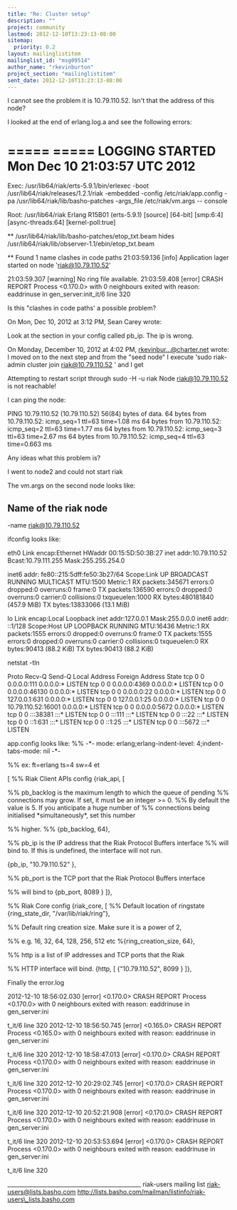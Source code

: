 ```yaml
---
title: "Re: Cluster setup"
description: ""
project: community
lastmod: 2012-12-10T13:23:13-08:00
sitemap:
  priority: 0.2
layout: mailinglistitem
mailinglist_id: "msg09514"
author_name: "rkevinburton"
project_section: "mailinglistitem"
sent_date: 2012-12-10T13:23:13-08:00
---
```





I cannot see the problem it is 10.79.110.52. Isn't that the address of 
this node?


I looked at the end of erlang.log.a and see the following errors:

=====
===== LOGGING STARTED Mon Dec 10 21:03:57 UTC 2012
=====

Exec: /usr/lib64/riak/erts-5.9.1/bin/erlexec -boot 
/usr/lib64/riak/releases/1.2.1/riak -embedded -config 
/etc/riak/app.config
 -pa /usr/lib64/riak/lib/basho-patches -args\_file 
/etc/riak/vm.args -- console


Root: /usr/lib64/riak
Erlang R15B01 (erts-5.9.1) [source] [64-bit] [smp:6:4] 
[async-threads:64] [kernel-poll:true]


\*\* /usr/lib64/riak/lib/basho-patches/etop\_txt.beam hides 
/usr/lib64/riak/lib/observer-1.1/ebin/etop\_txt.beam

\*\* Found 1 name clashes in code paths
21:03:59.136 [info] Application lager started on node 
'riak@10.79.110.52'

21:03:59.307 [warning] No ring file available.
21:03:59.408 [error] CRASH REPORT Process &lt;0.170.0&gt; with 0 neighbours 
exited with reason: eaddrinuse in gen\_server:init\_it/6 line 320


Is this "clashes in code paths' a possible problem?

On Mon, Dec 10, 2012 at 3:12 PM, Sean Carey wrote:

 Look at the section in your config called pb\_ip. The ip is wrong.

On Monday, December 10, 2012 at 4:02 PM, rkevinbur...@charter.net wrote:
I moved on to the next step and from the "seed node" I execute 'sudo 
riak-admin cluster join riak@10.79.110.52 
 ' and 
I get


Attempting to restart script through sudo -H -u riak
Node riak@10.79.110.52 
 is not 
reachable!


I can ping the node:

PING 10.79.110.52 (10.79.110.52) 56(84) bytes of data.
64 bytes from 10.79.110.52: icmp\_seq=1 ttl=63 time=1.08 ms
64 bytes from 10.79.110.52: icmp\_seq=2 ttl=63 time=1.77 ms
64 bytes from 10.79.110.52: icmp\_seq=3 ttl=63 time=2.67 ms
64 bytes from 10.79.110.52: icmp\_seq=4 ttl=63 time=0.663 ms

Any ideas what this problem is?

I went to node2 and could not start riak

The vm.args on the second node looks like:

## Name of the riak node
-name riak@10.79.110.52 



ifconfig looks like:

eth0 Link encap:Ethernet HWaddr 00:15:5D:50:3B:27
 inet addr:10.79.110.52 Bcast:10.79.111.255 
Mask:255.255.254.0

 inet6 addr: fe80::215:5dff:fe50:3b27/64 Scope:Link
 UP BROADCAST RUNNING MULTICAST MTU:1500 Metric:1
 RX packets:345671 errors:0 dropped:0 overruns:0 frame:0
 TX packets:136590 errors:0 dropped:0 overruns:0 carrier:0
 collisions:0 txqueuelen:1000
 RX bytes:480181840 (457.9 MiB) TX bytes:13833066 (13.1 MiB)

lo Link encap:Local Loopback
 inet addr:127.0.0.1 Mask:255.0.0.0
 inet6 addr: ::1/128 Scope:Host
 UP LOOPBACK RUNNING MTU:16436 Metric:1
 RX packets:1555 errors:0 dropped:0 overruns:0 frame:0
 TX packets:1555 errors:0 dropped:0 overruns:0 carrier:0
 collisions:0 txqueuelen:0
 RX bytes:90413 (88.2 KiB) TX bytes:90413 (88.2 KiB)

netstat -tln

Proto Recv-Q Send-Q Local Address Foreign Address 
State
tcp 0 0 0.0.0.0:111 0.0.0.0:\* 
LISTEN
tcp 0 0 0.0.0.0:4369 0.0.0.0:\* 
LISTEN
tcp 0 0 0.0.0.0:46130 0.0.0.0:\* 
LISTEN
tcp 0 0 0.0.0.0:22 0.0.0.0:\* 
LISTEN
tcp 0 0 127.0.0.1:631 0.0.0.0:\* 
LISTEN
tcp 0 0 127.0.0.1:25 0.0.0.0:\* 
LISTEN
tcp 0 0 10.79.110.52:16001 0.0.0.0:\* 
LISTEN
tcp 0 0 0.0.0.0:5672 0.0.0.0:\* 
LISTEN
tcp 0 0 :::38381 :::\* 
LISTEN
tcp 0 0 :::111 :::\* 
LISTEN
tcp 0 0 :::22 :::\* 
LISTEN
tcp 0 0 ::1:631 :::\* 
LISTEN
tcp 0 0 ::1:25 :::\* 
LISTEN
tcp 0 0 :::5672 :::\* 
LISTEN


app.config looks like:
%% -\*- mode: erlang;erlang-indent-level: 4;indent-tabs-mode: nil -\*-

%% ex: ft=erlang ts=4 sw=4 et

[
 %% Riak Client APIs config
 {riak\_api, [

 %% pb\_backlog is the maximum length to which the queue of 
pending
 %% connections may grow. If set, it must be an integer &gt;= 
0.
 %% By default the value is 5. If you anticipate a huge 
number of
 %% connections being initialised \*simultaneously\*, set this 
number

 %% higher.
 %% {pb\_backlog, 64},

 %% pb\_ip is the IP address that the Riak Protocol Buffers 
interface
 %% will bind to. If this is undefined, the interface will 
not run.

 {pb\_ip, "10.79.110.52" },

 %% pb\_port is the TCP port that the Riak Protocol Buffers 
interface

 %% will bind to
 {pb\_port, 8089 }
 ]},

 %% Riak Core config
 {riak\_core, [
 %% Default location of ringstate
 {ring\_state\_dir, "/var/lib/riak/ring"},

 %% Default ring creation size. Make sure it is a power 
of 2,

 %% e.g. 16, 32, 64, 128, 256, 512 etc
 %{ring\_creation\_size, 64},

 %% http is a list of IP addresses and TCP ports that the 
Riak

 %% HTTP interface will bind.
 {http, [ {"10.79.110.52", 8099 } ]},


Finally the error.log

2012-12-10 18:56:02.030 [error] &lt;0.170.0&gt; CRASH REPORT Process &lt;0.170.0&gt; 
with 0 neighbours exited with reason: eaddrinuse in gen\_server:ini

t\_it/6 line 320
2012-12-10 18:56:50.745 [error] &lt;0.165.0&gt; CRASH REPORT Process &lt;0.165.0&gt; 
with 0 neighbours exited with reason: eaddrinuse in gen\_server:ini

t\_it/6 line 320
2012-12-10 18:58:47.013 [error] &lt;0.170.0&gt; CRASH REPORT Process &lt;0.170.0&gt; 
with 0 neighbours exited with reason: eaddrinuse in gen\_server:ini

t\_it/6 line 320
2012-12-10 20:29:02.745 [error] &lt;0.170.0&gt; CRASH REPORT Process &lt;0.170.0&gt; 
with 0 neighbours exited with reason: eaddrinuse in gen\_server:ini

t\_it/6 line 320
2012-12-10 20:52:21.908 [error] &lt;0.170.0&gt; CRASH REPORT Process &lt;0.170.0&gt; 
with 0 neighbours exited with reason: eaddrinuse in gen\_server:ini

t\_it/6 line 320
2012-12-10 20:53:53.694 [error] &lt;0.170.0&gt; CRASH REPORT Process &lt;0.170.0&gt; 
with 0 neighbours exited with reason: eaddrinuse in gen\_server:ini

t\_it/6 line 320


\_\_\_\_\_\_\_\_\_\_\_\_\_\_\_\_\_\_\_\_\_\_\_\_\_\_\_\_\_\_\_\_\_\_\_\_\_\_\_\_\_\_\_\_\_\_\_
riak-users mailing list
riak-users@lists.basho.com
http://lists.basho.com/mailman/listinfo/riak-users\_lists.basho.com

